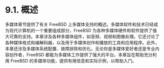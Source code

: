 # 9.1. 概述

多媒体章节提供了有关 FreeBSD 上多媒体支持的概述。多媒体软件和技术已经成为现代计算机的一个重要组成部分，FreeBSD 为各种多媒体硬件和软件提供了强大可靠的支持。本章涉及各种多媒体组件，如音频、视频和图像处理。它还讨论了各种媒体格式和编解码器，以及用于多媒体创作和播放的工具和应用程序。此外，本章还涉及多媒体系统配置、故障排除和优化。无论你是多媒体爱好者还是专业内容创作者，FreeBSD 都能为多媒体工作提供了强大的平台。本章旨在帮助充分利用 FreeBSD 的多媒体功能，提供有用信息和实际示例，以帮助入门。

